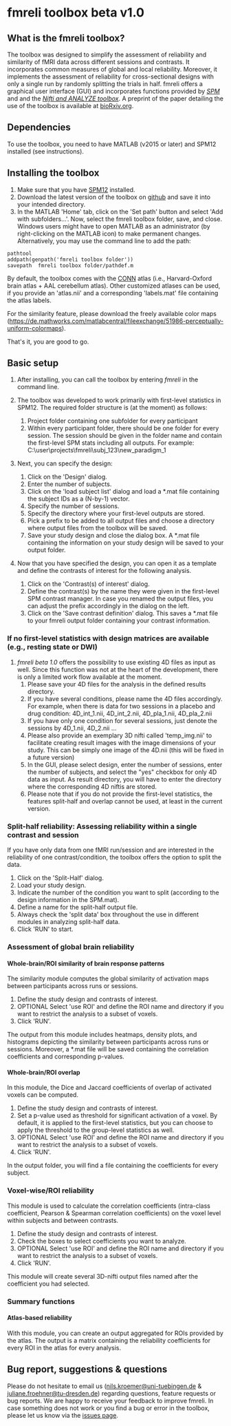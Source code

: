 # fmreli toolbox beta v1.0

## What is the fmreli toolbox?

The toolbox was designed to simplify the assessment of reliability and similarity of fMRI data across different sessions and contrasts. It incorporates common measures of global and local reliability. Moreover, it implements the assessment of reliability for cross-sectional designs with only a single run by randomly splitting the trials in half. fmreli offers a graphical user interface (GUI) and incorporates functions provided by [*SPM*](http://www.fil.ion.ucl.ac.uk/spm/software/spm12/) and and the [*Nifti and ANALYZE toolbox*](https://de.mathworks.com/matlabcentral/fileexchange/8797-tools-for-nifti-and-analyze-image). A preprint of the paper detailing the use of the toolbox is available at [bioRxiv.org](https://doi.org/10.1101/215053).

## Dependencies

To use the toolbox, you need to have MATLAB (v2015 or later) and SPM12 installed (see instructions). 

## Installing the toolbox

1. Make sure that you have [SPM12](http://www.fil.ion.ucl.ac.uk/spm/software/download/) installed.
1. Download the latest version of the toolbox on [github](https://github.com/nkroemer/reliability/) and save it into your intended directory.
1. In the MATLAB 'Home' tab, click on the 'Set path' button and select 'Add with subfolders…'. Now, select the fmreli toolbox folder, save, and close. Windows users might have to open MATLAB as an administrator (by right-clicking on the MATLAB icon) to make permanent changes.
Alternatively, you may use the command line to add the path:
```
pathtool
addpath(genpath('fmreli toolbox folder'))
savepath  fmreli toolbox folder/pathdef.m
```

By default, the toolbox comes with the [CONN](https://www.nitrc.org/projects/conn/) atlas (i.e., Harvard-Oxford brain atlas + AAL cerebellum atlas). Other customized atlases can be used, if you provide an 'atlas.nii' and a corresponding 'labels.mat' file containing the atlas labels.

For the similarity feature, please download the freely available color maps (https://de.mathworks.com/matlabcentral/fileexchange/51986-perceptually-uniform-colormaps). 

That's it, you are good to go.

## Basic setup

1. After installing, you can call the toolbox by entering *fmreli* in the command line.

1. The toolbox was developed to work primarily with first-level statistics in SPM12.
The required folder structure is (at the moment) as follows:
    1. Project folder containing one subfolder for every participant
    1. Within every participant folder, there should be one folder for every session. The session should be given in the folder name and contain the first-level SPM stats including all outputs.
    For example: C:\user\projects\fmreli\subj_123\new_paradigm_1

1. Next, you can specify the design:
    1. Click on the 'Design' dialog.
    1. Enter the number of subjects.
    1. Click on the 'load subject list' dialog and load a \*.mat file containing the subject IDs as a (N-by-1) vector.
    1. Specify the number of sessions.
    1. Specify the directory where your first-level outputs are stored.
    1. Pick a prefix to be added to all output files and choose a directory where output files from the toolbox will be saved.
    1. Save your study design and close the dialog box. A \*.mat file containing the information on your study design will be saved to your output folder.

1. Now that you have specified the design, you can open it as a template and define the contrasts of interest for the following analysis.
    1. Click on the 'Contrast(s) of interest' dialog.
    1. Define the contrast(s) by the name they were given in the first-level SPM contrast manager. In case you renamed the output files, you can adjust the prefix accordingly in the dialog on the left.
    1. Click on the 'Save contrast definition' dialog. This saves a \*.mat file to your fmreli output folder containing your contrast information.
    
### If no first-level statistics with design matrices are available (e.g., resting state or DWI)
    
1. *fmreli beta 1.0* offers the possibility to use existing 4D files as input as well. Since this function was not at the heart of the development, there is only a limited work flow available at the moment. 
    1. Please save your 4D files for the analysis in the defined results directory. 
    1. If you have several conditions, please name the 4D files accordingly. For example, when there is data for two sessions in a placebo and drug condition: 4D_int_1.nii, 4D_int_2.nii, 4D_pla_1.nii, 4D_pla_2.nii
    1. If you have only one condition for several sessions, just denote the sessions by 4D_1.nii, 4D_2.nii ... 
    1. Please also provide an exemplary 3D nifti called 'temp_img.nii' to facilitate creating result images with the image dimensions of your study. This can be simply one image of the 4D.nii (this will be fixed in a future version)
    1. In the GUI, please select design, enter the number of sessions, enter the number of subjects, and select the "yes" checkbox for only 4D data as input. As result directory, you will have to enter the directory where the corresponding 4D niftis are stored.
    1. Please note that if you do not provide the first-level statistics, the features split-half and overlap cannot be used, at least in the current version. 

### Split-half reliability: Assessing reliability within a single contrast and session

If you have only data from one fMRI run/session and are interested in the reliability of one contrast/condition, the toolbox offers the option to split the data.

1. Click on the 'Split-Half' dialog.
1. Load your study design.
1. Indicate the number of the condition you want to split (according to the design information in the SPM.mat).
1. Define a name for the split-half output file.
1. Always check the 'split data' box throughout the use in different modules in analyzing split-half data.
1. Click 'RUN' to start.

### Assessment of global brain reliability

#### Whole-brain/ROI similarity of brain response patterns

The similarity module computes the global similarity of activation maps between participants across runs or sessions.

1. Define the study design and contrasts of interest.
1. OPTIONAL Select 'use ROI' and define the ROI name and directory if you want to restrict the analysis to a subset of voxels.
1. Click 'RUN'.

The output from this module includes heatmaps, density plots, and histograms depicting the similarity between participants across runs or sessions. Moreover, a \*.mat file will be saved containing the correlation coefficients and corresponding p-values.

#### Whole-brain/ROI overlap

In this module, the Dice and Jaccard coefficients of overlap of activated voxels can be computed. 

1. Define the study design and contrasts of interest.
1. Set a p-value used as threshold for significant activation of a voxel. By default, it is applied to the first-level statistics, but you can choose to apply the threshold to the group-level statistics as well.
1. OPTIONAL Select 'use ROI' and define the ROI name and directory if you want to restrict the analysis to a subset of voxels.
1. Click 'RUN'.

In the output folder, you will find a file containing the coefficients for every subject.

### Voxel-wise/ROI reliability

This module is used to calculate the correlation coefficients (intra-class coefficient, Pearson & Spearman correlation coefficients) on the voxel level within subjects and between contrasts.

1. Define the study design and contrasts of interest.
1. Check the boxes to select coefficients you want to analyze.
1. OPTIONAL Select 'use ROI' and define the ROI name and directory if you want to restrict the analysis to a subset of voxels.
1. Click 'RUN'.

This module will create several 3D-nifti output files named after the coefficient you had selected.

### Summary functions

#### Atlas-based reliability

With this module, you can create an output aggregated for ROIs provided by the atlas. The output is a matrix containing the reliability coefficients for every ROI in the atlas for every analysis.

## Bug report, suggestions & questions

Please do not hesitate to email us (<nils.kroemer@uni-tuebingen.de> & <juliane.froehner@tu-dresden.de>) regarding questions, feature requests or bug reports. We are happy to receive your feedback to improve fmreli. In case something does not work or you find a bug or error in the toolbox, please let us know via the [issues page](https://github.com/nkroemer/reliability/issues).
